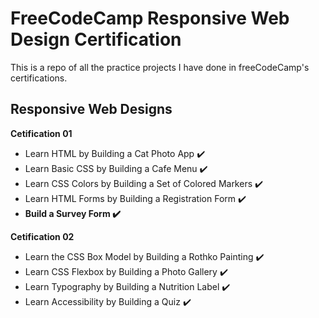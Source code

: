 <h1> FreeCodeCamp Responsive Web Design Certification</h1>

This is a repo of all the practice projects I have done in freeCodeCamp's certifications.

<h2>Responsive Web Designs</h2>

<b>Cetification 01</b>
<ul>
 <li>  Learn HTML by Building a Cat Photo App ✔️</li>
 <li>  Learn Basic CSS by Building a Cafe Menu ✔️</li>
 <li>  Learn CSS Colors by Building a Set of Colored Markers ✔️</li>
 <li>  Learn HTML Forms by Building a Registration Form ✔️ </li>
 <li> <b> Build a Survey Form ✔️</b> </li>
</ul>

<b>Cetification 02</b>
<ul>
 <li>  Learn the CSS Box Model by Building a Rothko Painting ✔️</li>
 <li>  Learn CSS Flexbox by Building a Photo Gallery ✔️</li>
 <li>  Learn Typography by Building a Nutrition Label ✔️ </li>
 <li>  Learn Accessibility by Building a Quiz ✔️ </li>
 
</ul>
